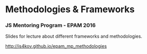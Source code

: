 # Methodologies & Frameworks

### JS Mentoring Program - EPAM 2016

Slides for lecture about different frameworks and methodologies.

http://is4kov.github.io/epam_mp_methodologies

